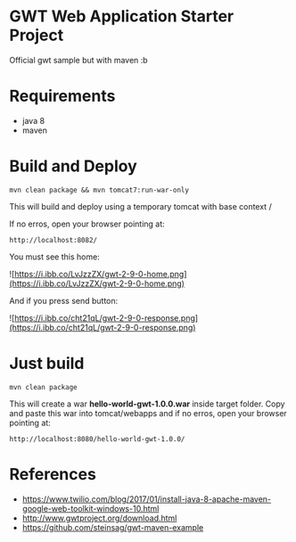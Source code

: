 # GWT Web Application Starter Project

Official gwt sample but with maven :b 

# Requirements

- java 8
- maven

# Build and Deploy

```
mvn clean package && mvn tomcat7:run-war-only
```

This will build and deploy using a temporary tomcat with base context /

If no erros, open your browser pointing at:

```
http://localhost:8082/
```

You must see this home:

![https://i.ibb.co/LvJzzZX/gwt-2-9-0-home.png](https://i.ibb.co/LvJzzZX/gwt-2-9-0-home.png)

And if you press send button:

![https://i.ibb.co/cht21qL/gwt-2-9-0-response.png](https://i.ibb.co/cht21qL/gwt-2-9-0-response.png)

# Just build


```
mvn clean package
```

This will create a war **hello-world-gwt-1.0.0.war** inside target folder. Copy and paste this war into tomcat/webapps and if no erros, open your browser pointing at:

```
http://localhost:8080/hello-world-gwt-1.0.0/
```

# References

- https://www.twilio.com/blog/2017/01/install-java-8-apache-maven-google-web-toolkit-windows-10.html
- http://www.gwtproject.org/download.html
- https://github.com/steinsag/gwt-maven-example
